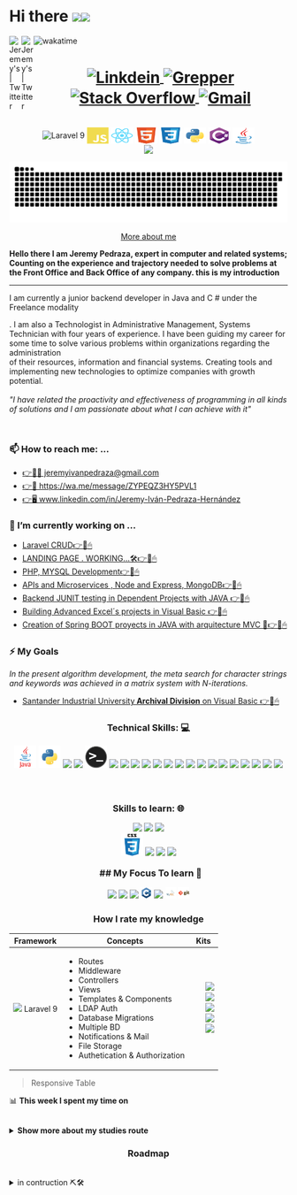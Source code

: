 

# Hi there <img src="https://media.giphy.com/media/hvRJCLFzcasrR4ia7z/giphy.gif" width="25"><img src="https://media.giphy.com/media/xUA7bawPmP2gglnzR6/giphy.gif" width="25">


  
<a href="https://discord.gg/tEFCyJt3">
  <img align="left" alt="Jeremy's | Twitter" width="22" src="https://www.svgrepo.com/show/452188/discord.svg" />

</a>
<a href="https://twitter.com/TechSystemT">
  <img align="left" alt="Jeremy's | Twitter" width="22" src="https://www.svgrepo.com/show/475689/twitter-color.svg" />
</a>



<img src="https://wakatime.com/badge/github/JpdzRamirez/JpdzRamirez.svg" alt="wakatime" />

<br />
 <!-- Social Network -->
<h1 align="center">

  
<a href="www.linkedin.com/in/jeremy-pedraza-72824720b/">
  <img align="center" 
       alt="Linkdein" 
       width="22px" 
       src="https://user-images.githubusercontent.com/55005374/103146171-312a4c00-470b-11eb-8839-992580bb8206.png" />
  </a>

  <a href="https://www.codegrepper.com/app/profile.php?id=404043">
  <img align="center" 
       alt="Grepper" 
       width="22px" 
       src="https://user-images.githubusercontent.com/55005374/103146498-0b537600-4710-11eb-949e-bff2c2ab7391.png" />
  </a>
  
<a href="https://es.stackoverflow.com/users/239041/jeremy-pedraza?tab=profile">
  <img align="center" 
       alt="Stack Overflow" 
       width="22px" 
       src="https://user-images.githubusercontent.com/55005374/103146236-e52bd700-470b-11eb-861e-e6f549b02b88.png" />
  </a>
  
<a href="mailto:jeremyivanpedraza@gmail.com?Subject=%20Servicios%20de%20Programación%20">
  <img align="center" 
       alt="Gmail" 
       width="22px" 
       src="https://user-images.githubusercontent.com/55005374/103146250-0d1b3a80-470c-11eb-8ead-a92232d45d6e.png" />
  </a>
</h1>

<div align="center"><br>
  <img align="center" alt="Laravel 9" height="30" width="40" src="https://github.com/JpdzRamirez/JpdzRamirez/assets/66846214/ba984d51-7f2c-450e-b0e6-6419b2ca3071">
  <img align="center" alt="Javascript" height="30" width="40" src="https://raw.githubusercontent.com/devicons/devicon/master/icons/javascript/javascript-plain.svg">
  <img align="center" alt="React" height="30" width="40" src="https://raw.githubusercontent.com/devicons/devicon/master/icons/react/react-original.svg">
  <img align="center" alt="HTML" height="30" width="40" src="https://raw.githubusercontent.com/devicons/devicon/master/icons/html5/html5-original.svg">
  <img align="center" alt="CSS" height="30" width="40" src="https://raw.githubusercontent.com/devicons/devicon/master/icons/css3/css3-original.svg">
  <img align="center" alt="Python" height="30" width="40" src="https://raw.githubusercontent.com/devicons/devicon/master/icons/python/python-original.svg">
  <img align="center" alt="Csharp" height="30" width="40" src="https://raw.githubusercontent.com/devicons/devicon/master/icons/csharp/csharp-original.svg">
  <img align="center" alt="Java" height="30" width="40" src="https://raw.githubusercontent.com/devicons/devicon/master/icons/java/java-original.svg">
  
</div>

<!-- Background -->

<div align="center" class="author">
    <picture  class="Jeremy">
      <source srcset="/assets/manz.webp">

   <a href="https://github.com/JpdzRamirez/VCProject/tree/main/Resume-Content">
  
<img align="center" src="https://github.com/JpdzRamirez/JpdzRamirez/assets/66846214/d132e4cf-1d1e-42f9-a09a-327e292101e9" width="200" href="https://github.com/JpdzRamirez/JpdzRamirez/assets/66846214/d132e4cf-1d1e-42f9-a09a-327e292101e9" />
</a>
    </picture>
  
  
  
![snake animation](https://github.com/Jhonierk/Jhonierk/blob/output/github-contribution-grid-snake.svg)
  
 
  <div align="center" class="more_about">
       <a href="https://github.com/JpdzRamirez/VCProject/tree/main/Resume-Content">More about me</a>
      <div align="left" class="itro">
      <p><strong>Hello there I am Jeremy Pedraza, expert in computer and related systems; Counting on the experience and trajectory needed to solve problems at the Front Office and Back Office of any company. this is my introduction</strong></p>
         </div>
  </div>
    </div>
  </div>



**** 

<p> I am currently a junior backend developer in Java and C # under the Freelance modality </p>. 
I am also a Technologist in Administrative Management, Systems Technician with four years of experience. 
I have been guiding my career for some time to solve various problems within organizations regarding the administration <br> of their resources, information and financial systems. Creating tools and implementing new technologies to optimize companies with growth potential. <br>
<br>
<em>"I have related the proactivity and effectiveness of programming in all kinds of solutions and I am passionate about what I can achieve with it"</em> </p>
<br>

### 📫 How to reach me: ...
 <ul>
 <li><a href="mailto:jeremyivanpedraza@gmail.com?Subject=%20Servicios%20de%20Programación%20"> 
 👉📩📮 jeremyivanpedraza@gmail.com </a></li>
<li><a href="https://wa.me/message/ZYPEQZ3HY5PVL1"> 
 👉📲 https://wa.me/message/ZYPEQZ3HY5PVL1 </a></li>
  <li><a href="https://www.linkedin.com/public-profile/settings?trk=d_flagship3_profile_self_view_public_profile"> 
👉🖥 www.linkedin.com/in/Jeremy-Iván-Pedraza-Hernández </a></li> 
  </ul>  

 
 ### 🔭 I’m currently working on ... 
 <ul>
  <li><a href="https://github.com/JpdzRamirez/WebServices/tree/main/Crud%20and%20CV/laravel"> 
 Laravel CRUD👉📎🖱 </a></li>
  <li><a href="https://github.com/JpdzRamirez/WebServices/tree/main/Crud%20and%20CV/Landing"> 
 LANDING PAGE . WORKING...🛠👉📎🖱 </a></li>
  <li><a href="https://github.com/JpdzRamirez/VCProject/tree/main/assets/PHP"> 
 PHP, MYSQL Development👉📎🖱 </a></li>
   <li><a href="https://github.com/JpdzRamirez/boilerplate-npm"> 
 APIs and Microservices , Node and Express, MongoDB👉📎🖱 </a></li>
   <li><a href="https://github.com/JpdzRamirez/VCProject/tree/main/assets/JAVA/BackEnd%20ARQ%20Transactional%20JAVA"> 
 Backend JUNIT testing in Dependent Projects with JAVA 👉📎🖱 </a></li>
  <li><a href="https://github.com/JpdzRamirez/VCProject/tree/main/assets/VisualBasic"> 
 Building Advanced Excel´s projects in Visual Basic  👉📎🖱 </a></li>
  <li><a href="https://github.com/JpdzRamirez/VCProject/tree/main/assets/JAVA/Spring%20Boot%20MVC%20arquitecture"> 
 Creation of Spring BOOT proyects in JAVA with arquitecture MVC 💚👉📎🖱 </a></li>
 
  
</ul>  

###  ⚡ My Goals

<p> <em>In the present algorithm development, the meta search for character strings and keywords was achieved in a matrix system with N-iterations.</em> </p>
<ul>
   <li><a href="https://github.com/JpdzRamirez/VCProject/tree/main/assets/VisualBasic/Bases%20de%20Datos/Libros%20Excel/FUID%20UIS%20ARCHIVO"> 
     Santander Industrial University<strong> Archival Division</strong> on Visual Basic 👉📎🖱 </a></li>
</ul>  
<!-- Technical Skills -->
<p><H3 align="center"><strong> Technical Skills: 💻 </strong></p>
  
  <code><img height="40" src="https://raw.githubusercontent.com/devicons/devicon/master/icons/java/java-original-wordmark.svg"></code>
  <code><img height="40" src="https://raw.githubusercontent.com/github/explore/80688e429a7d4ef2fca1e82350fe8e3517d3494d/topics/python/python.png"></code>
  <code><img height="40" src="https://user-images.githubusercontent.com/55005374/103146298-d98ce000-470c-11eb-973d-3ff9e1b90561.png"></code>
  <code><img height="40" src="https://user-images.githubusercontent.com/55005374/103146335-3d170d80-470d-11eb-9fce-ff775c77b96b.png"></code>
  <code><img height="40" src="https://raw.githubusercontent.com/github/explore/80688e429a7d4ef2fca1e82350fe8e3517d3494d/topics/terminal/terminal.png"></code>
  <code><img height="40" src="https://user-images.githubusercontent.com/55005374/103146218-b57ccf00-470b-11eb-8fcc-aa46cab9253f.png"></code>
  <code><img height="40" src="https://user-images.githubusercontent.com/55005374/100307358-3c068b00-2f6b-11eb-9f07-e262ad248471.png"></code>
  <code><img height="40" src="https://user-images.githubusercontent.com/55005374/95686171-87cac400-0bb9-11eb-9d49-390f3543a0a6.png"></code>
  <code><img height="40" src="https://user-images.githubusercontent.com/55005374/95686553-d4170380-0bbb-11eb-94f2-c528413c7bad.png"></code>
  <code><img height="40" src="https://user-images.githubusercontent.com/55005374/95686705-d9c11900-0bbc-11eb-87f5-a149b86cde5a.png"></code>
  <code><img height="40" src="https://user-images.githubusercontent.com/55005374/95686779-5fdd5f80-0bbd-11eb-9a0b-8eb90d565518.png"></code>
  <code><img height="40" src="https://user-images.githubusercontent.com/55005374/95687393-a2546b80-0bc0-11eb-8991-c0c72326f29c.png"></code>
  <code><img height="40" src="https://www.pinclipart.com/picdir/middle/519-5198543_vba-training-in-chennai-visual-basic-application-logo.png"></code>
  <code><img height="40" src="https://user-images.githubusercontent.com/55005374/95687670-51de0d80-0bc2-11eb-826b-83fb8c5ec221.png"></code>
  <code><img height="40" src="https://user-images.githubusercontent.com/55005374/100187906-b7eecd80-2eae-11eb-8074-b65db8dfaecb.png"></code>
  <code><img height="40" src="https://user-images.githubusercontent.com/55005374/95688226-c6ff1200-0bc5-11eb-82cc-33e35bcb0910.png"></code>
  <code><img height="40" src="https://user-images.githubusercontent.com/55005374/95688875-5dcdcd80-0bca-11eb-8915-b3cf9791ca3c.png"></code>
  <code><img height="40" src="https://user-images.githubusercontent.com/66846214/135279462-ea26d960-b2b7-42b6-90a2-0bb7fc5ae943.png"></code>
  <code><img height="40" src="https://user-images.githubusercontent.com/66846214/135279239-149c6db6-8b11-42c9-8b0d-dd2aeba6d650.jpg"></code>
  <code><img height="40" src="https://user-images.githubusercontent.com/66846214/135279336-2c4ab718-eac2-4874-bdd5-6eeba13446c1.png"></code>
  <code><img height="40" src="https://user-images.githubusercontent.com/66846214/135279399-d2269c00-eb0e-43a2-9055-0fbdc1c3ec84.png"></code>
  
  </p>
  
&nbsp;  

  <!-- Skills to learn -->
<p><H3 align="center"><strong>Skills to learn: 🌐</strong></p>
  
  <code><img height="40" src="https://github.com/JpdzRamirez/JpdzRamirez/assets/66846214/6044d958-6d78-4dc2-8856-2d920454cdf1"></code>
  <code><img height="40" src="https://github.com/JpdzRamirez/JpdzRamirez/assets/66846214/d918ce1a-1d08-45b7-83eb-855fb642f423"></code>
  <code><img height="40" src="https://github.com/JpdzRamirez/JpdzRamirez/assets/66846214/9f6b87f1-3c18-4d91-8f35-faaba37d3d42"></code>  
  <code><img height="40" src="https://raw.githubusercontent.com/github/explore/80688e429a7d4ef2fca1e82350fe8e3517d3494d/topics/css/css.png"></code> 
  <code><img height="40" src="https://github.com/JpdzRamirez/JpdzRamirez/assets/66846214/e772b107-ea7d-4588-8037-5bab5139b9b8"></code>
  <code><img height="40" src="https://github.com/JpdzRamirez/JpdzRamirez/assets/66846214/0b261538-77ab-40e8-bc8c-3bb15eac587d"></code>
    <code><img height="40" src="https://github.com/JpdzRamirez/JpdzRamirez/assets/66846214/833a220a-73dc-4773-8f3b-6de30f47f8db"></code>
  
  </p>
&nbsp;
## My Focus To learn  🎯

<p align="center">
  
<code><img height="20" src="https://user-images.githubusercontent.com/66846214/113794412-15721100-9710-11eb-91d0-f67003522c2b.png"></code>
<code><img height="20" src="https://user-images.githubusercontent.com/66846214/113794124-764d1980-970f-11eb-962e-4a70a85744d2.png"></code>
<code><img height="20" src="https://user-images.githubusercontent.com/66846214/113794133-7cdb9100-970f-11eb-9b2e-18dbf8360360.png"></code>
<code><img height="20" src="https://raw.githubusercontent.com/github/explore/80688e429a7d4ef2fca1e82350fe8e3517d3494d/topics/cpp/cpp.png"></code>
<code><img height="20" src="https://user-images.githubusercontent.com/66846214/113794614-93361c80-9710-11eb-8373-e425e6df5b9c.png"></code>
<code><img height="20" src="https://raw.githubusercontent.com/github/explore/80688e429a7d4ef2fca1e82350fe8e3517d3494d/topics/mysql/mysql.png"></code>
<code><img height="20" src="https://raw.githubusercontent.com/github/explore/80688e429a7d4ef2fca1e82350fe8e3517d3494d/topics/git/git.png"></code>

</p>


<h3 align="center" >How I rate my knowledge </h3>
<table align="center">
      <thead>
        <tr>
          <th>Framework</th>
          <th>Concepts</th>
          <th>Kits</th>
        </tr>
      <thead>
      <tbody>
        <tr>
          <td>
		<img height="20" src="https://www.svgrepo.com/show/353985/laravel.svg">
		Laravel 9
	  </td>
          <td>
		  <ul>
			  <li>Routes</li>
			  <li>Middleware</li>
			  <li>Controllers</li>
			  <li>Views</li>
			  <li>Templates & Components</li>
			  <li>LDAP Auth</li>
			  <li>Database Migrations</li>
			  <li>Multiple BD</li>
			  <li>Notifications & Mail</li>
			  <li>File Storage</li>
			  <li>Authetication & Authorization</li>
		  </ul>
	  </td>
          <td wrap="hard">
		  <ul style="list-style:none;">
			  <li><img height="20" src="https://www.svgrepo.com/show/374167/vite.svg"></li>
			  <li><img height="20" src="https://jetstream.laravel.com/logo-dark.svg"></li>
			  <li><img height="20" src="https://www.otwo.jp/blog/wp-content/uploads/2022/05/dompdf_main.png"></li>
			  <li><img height="20" src="https://madewithnetworkfra.fra1.digitaloceanspaces.com/spatie-space-production/13051/ziggy-2.jpg"></li>
			  <li><img height="20" src="https://i0.wp.com/www.latirus.com/blog/wp-content/uploads/2020/09/laravel-livewire.png?fit=2220%2C1125&ssl=1"></li>
		  </ul> 	  
	  </td>
        </tr>
      </tbody>
    <table/> 
    <blockquote> Responsive Table </blockquote>



📊 **This week I spent my time on**
<!--START_SECTION:waka-->


<!--END_SECTION:waka-->
<br>

 <details>
  <summary><strong>Show more about my studies route</strong ><H3 align="center"><strong> Roadmap </strong></h3></summary>
  <p align="center">
  <img width="800"  src="https://roadmap.sh/roadmaps/backend.png" class="img__Img-arv17j-0 eVoZod">
  </p>
 </details>
<!--START_SECTION:waka-->
<br>
<details>
  <summary> in contruction ⛏🛠</summary>
<a href="https://github.com/JpdzRamirez/VCProject#readme">
<img align="center" src="https://camo.githubusercontent.com/37514554a55fb90f15eb296a6933fe3c82ee3b340e62a15ac78044b62362d42e/68747470733a2f2f6769746875622d726561646d652d73746174732e76657263656c2e6170702f6170693f757365726e616d653d616e7572616768617a72612673686f775f69636f6e733d7472756526686964653d636f6e74726962732c7072732663616368655f7365636f6e64733d3836343030267468656d653d6275656679" alt="JCS´s favorite languagues/>
</a>
</details>
<br>

### Thought philosophy

<h2 align="center">  Why programming?</h2>
<h3 align="center"><br> It's my sense of life, my choice , I choose, do you choose?</h3> 
<p align="center">
<a href="https://www.youtube.com/watch?v=H7weHFBoWwI">
  <img height="400" width="800px" src="https://user-images.githubusercontent.com/66846214/124176234-409ca000-da74-11eb-9f7f-89404e933abc.png" />
</a>
</p>


<h5 align="center"><br>https://youtu.be/ZNilbE-d15I <em> <br>“What I believe and Who i am </em> </h5>

  <h3 align="center"; color: #3f7320;"><span style="border-bottom: 4px solid #c82828;">Because programming is the very sun that guides me 🛣</h3>
  
  
  <h4 align="center"; color: #3f7320;"><span style="border-bottom: 4px solid #c82828;">"What illuminates me in my greatest despair and my greatest darkness " 🔥</h4>
  
<p align="center">
<img align="center" src="https://media.giphy.com/media/glIbu333nnz7G/giphy.gif" width="354" height="252" alt="Programming gives me hope and makes me trust myself" />
<br>Programming gives me hope and makes me trust myself
</p>


 <h3 align="center"; color: #3f7320;"><span style="border-bottom: 4px solid #c82828;">Programming with ❤</h3>

 <h4 align="center"; color: #3f7320;"><span style="border-bottom: 4px solid #c82828;">It is the Dogma that governs my life"</h4>

<p align="center">
<a href="https://www.youtube.com/watch?v=H7weHFBoWwI">
  <img width="500px" src="https://static2.cbrimages.com/wordpress/wp-content/uploads/2019/07/Isaac-Netero-from-Hunter-X-Hunter.jpg?q=50&fit=crop&w=740&h=370" />
</a>
</p>
  
  <h5 align="center"><br>https://www.youtube.com/watch?v=H7weHFBoWwI <em> <br>“What I believe and Who i am </em> </h5>

 
 


<h3 align="center"; color: #3f7320;"><span style="border-bottom: 4px solid #c82828;">“Writing my life and coding the future I want”🌱</h3>


* Every line of code that I write brings me closer to my happiness and it is really gratifying to know that I am progressing. 
* Every hour, every day that I spend programming is so short, I do not notice how long I have been looking at a screen, I only see that each time I learn something and  immediately discover endless possibilities, infinite knowledge, infinite hours of programming. It's a world to discover.

<p align="center"> <em>The future of excites, is full of possibilities and the text line awaits me to write the future I want</em></p>

Here are some ideas to get you started:


- 🌱 I’m currently learning ...
- 👯 I’m looking to collaborate on ...
- 🤔 I’m looking for help with ...
- 💬 Ask me about ...
- 📫 How to reach me: ...
- 😄 Pronouns: ...
- ⚡ Fun fact: ...
--

    
